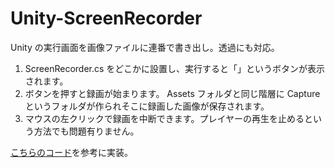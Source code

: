 Unity-ScreenRecorder
====================

 Unity の実行画面を画像ファイルに連番で書き出し。透過にも対応。

1. ScreenRecorder.cs をどこかに設置し、実行すると「」というボタンが表示されます。
2. ボタンを押すと録画が始まります。 Assets フォルダと同じ階層に Capture というフォルダが作られそこに録画した画像が保存されます。
3. マウスの左クリックで録画を中断できます。プレイヤーの再生を止めるという方法でも問題有りません。

[こちらのコード](https://gist.github.com/keijiro/7429201)を参考に実装。